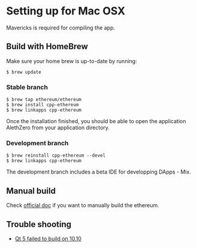 # Setting up for Mac OSX

Mavericks is required for compiling the app.

## Build with HomeBrew

Make sure your home brew is up-to-date by running:

```
$ brew update
```

### Stable branch

```
$ brew tap ethereum/ethereum
$ brew install cpp-ethereum
$ brew linkapps cpp-ethereum
```

Once the installation finished, you should be able to open the application AlethZero from your application directory.

### Development branch

```
$ brew reinstall cpp-ethereum --devel
$ brew linkapps cpp-ethereum
```

The development branch includes a beta IDE for developping DApps - Mix.

## Manual build

Check [official doc](https://github.com/ethereum/cpp-ethereum/wiki/Building-on-MacOS#manual-build) if you want to manually build the ethereum.

## Trouble shooting

- [Qt 5 failed to build on 10.10](https://github.com/Homebrew/homebrew/issues/35242)
